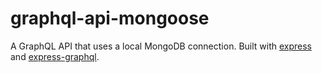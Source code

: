 # graphql-api-mongoose

A GraphQL API that uses a local MongoDB connection.
Built with [express](https://github.com/expressjs/express) and [express-graphql](https://github.com/graphql/express-graphql).
